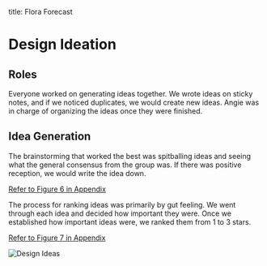 title: Flora Forecast  
# Design Ideation

## Roles
Everyone worked on generating ideas together. We wrote ideas on sticky notes, and if we noticed duplicates, we would create new ideas. Angie was in charge of organizing the ideas once they were finished.

## Idea Generation
The brainstorming that worked the best was spitballing ideas and seeing what the general consensus from the group was. If there was positive reception, we would write the idea down.

[Refer to Figure 6 in Appendix](Appendix.md)

The process for ranking ideas was primarily by gut feeling. We went through each idea and decided how important they were. Once we established how important ideas were, we ranked them from 1 to 3 stars.

[Refer to Figure 7 in Appendix](Appendix.md)

![Design Ideas](https://github.com/Team-310/Team-310.github.io/assets/157059404/37c3e292-1c56-4b13-a72f-d6664a71bd19)


